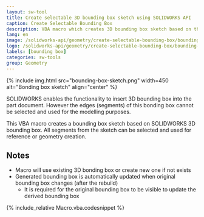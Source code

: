 ```yaml
---
layout: sw-tool
title: Create selectable 3D bounding box sketch using SOLIDWORKS API
caption: Create Selectable Bounding Box
description: VBA macro which creates 3D bounding box sketch based on the SOLIDWORKS bounding box with an ability to select sketch segments
lang: en
image: /solidworks-api/geometry/create-selectable-bounding-box/bounding-box-sketch.png
logo: /solidworks-api/geometry/create-selectable-bounding-box/bounding-box.svg
labels: [bounding box]
categories: sw-tools
group: Geometry
---
```

{% include img.html src="bounding-box-sketch.png" width=450 alt="Bonding box sketch" align="center" %}

SOLIDWORKS enables the functionality to insert 3D bounding box into the part document. However the edges (segments) of this bonding box cannot be selected and used for the modelling purposes.

This VBA macro creates a bounding box sketch based on SOLIDWORKS 3D bounding box. All segments from the sketch can be selected and used for reference or geometry creation.

## Notes

* Macro will use existing 3D bonding box or create new one if not exists
* Generated bounding box is automatically updated when original bounding box changes (after the rebuild)
    * It is required for the original bounding box to be visible to update the derived bounding box

{% include_relative Macro.vba.codesnippet %}
